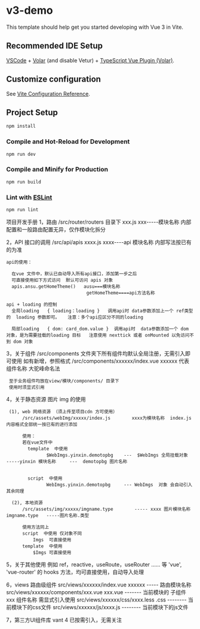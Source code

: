# v3-demo

This template should help get you started developing with Vue 3 in Vite.

## Recommended IDE Setup

[VSCode](https://code.visualstudio.com/) + [Volar](https://marketplace.visualstudio.com/items?itemName=Vue.volar) (and disable Vetur) + [TypeScript Vue Plugin (Volar)](https://marketplace.visualstudio.com/items?itemName=Vue.vscode-typescript-vue-plugin).

## Customize configuration

See [Vite Configuration Reference](https://vitejs.dev/config/).

## Project Setup

```sh
npm install
```

### Compile and Hot-Reload for Development

```sh
npm run dev
```

### Compile and Minify for Production

```sh
npm run build
```

### Lint with [ESLint](https://eslint.org/)

```sh
npm run lint
```




项目开发手册
  1，路由
    /src/router/routers
     目录下  xxx.js     xxx-----模块名称      内部配置和一般路由配置无异，仅作模块化拆分

 
  2，API 接口的调用
     /src/api/apis
       xxxx.js      xxxx----api 模块名称    内部写法按已有的为准
    
    api的使用：
      
      在vue 文件中，默认已自动导入所有api接口，添加第一步之后
      可直接使用如下方式访问  默认可访问 apis 对象
      apis.ansu.getHomeTheme()   ausu===模块名称
                                  getHomeTheme====api方法名称

    api + loading 的控制
      全局loading   { loading：loading }   调用api时 data参数添加上一个 ref类型的  loading 参数即可。   注意：多个api应区分不同的loading

      局部loading   { dom: card_dom.value }  调用api时  data参数添加一个 dom 对象，是为需要挂载的loading 目标   注意使用 nexttick 或者 onMounted 以免访问不到 dom 对象
  
  
  3，关于组件
     /src/components
     文件夹下所有组件均默认全局注册，无需引入即可使用
     如有新增，参照格式     /src/components/xxxxxx/index.vue   xxxxxx 代表组件名称 大驼峰命名法


     至于业务组件均放在view/模块/components/ 目录下
     使用时须显式引用
  
  4，关于静态资源 图片 img 的使用

     (1), web 网络资源 （须上传至项目cdn 方可使用）
          /src/assets/webImg/xxxxx/index.js        xxxx为模块名称  index.js  内容格式全部统一按已有的进行添加

          使用：
          若在vue文件中   
            template  中使用  
                   $WebImgs.yinxin.demotopbg    ---  $WebImgs 全局挂载对象   -----yinxin 模块名称     ---  demotopbg 图片名称


            script  中使用
                   WebImgs.yinxin.demotopbg     --- WebImgs  对象 会自动引入   其余同理

      (2), 本地资源            
          /src/assets/img/xxxxx/imgname.type        ----- xxxx 图片模块名称   imgname.type   -----图片名称.类型

          使用方法同上
          script  中使用 仅对象不同
              Imgs  可直接使用
          template  中使用   
              $Imgs 可直接使用


  5，关于其他使用 例如   ref，reactive，useRoute，useRouter ……  等
     'vue',  'vue-router'  的 hooks 方法，均可直接使用，自动导入处理


 6，views 路由级组件
     src/views/xxxxxx/index.vue     xxxxxx ----- 路由模块名称
     src/views/xxxxxx/components/xxx.vue      xxx.vue  -------  当前模块的 子组件 xxx 组件名称   需显式引入使用
     src/views/xxxxxx/css/xxxx.less   .css     --------  当前模块下的css文件
     src/views/xxxxxx/js/xxxx.js               --------  当前模块下的js文件 


 7，第三方UI组件库 
     vant 4  已按需引入，无需关注